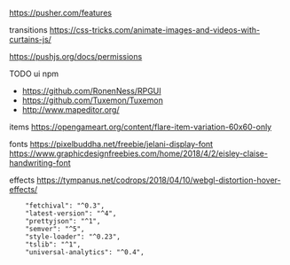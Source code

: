 
https://pusher.com/features

transitions https://css-tricks.com/animate-images-and-videos-with-curtains-js/

https://pushjs.org/docs/permissions

TODO ui npm
- https://github.com/RonenNess/RPGUI
- https://github.com/Tuxemon/Tuxemon
- http://www.mapeditor.org/

items
https://opengameart.org/content/flare-item-variation-60x60-only


fonts
 https://pixelbuddha.net/freebie/jelani-display-font
 https://www.graphicdesignfreebies.com/home/2018/4/2/eisley-claise-handwriting-font
 
effects https://tympanus.net/codrops/2018/04/10/webgl-distortion-hover-effects/

		"fetchival": "^0.3",
		"latest-version": "^4",
		"prettyjson": "^1",
		"semver": "^5",
		"style-loader": "^0.23",
		"tslib": "^1",
		"universal-analytics": "^0.4",
